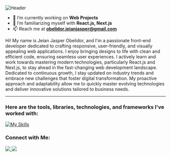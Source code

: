 ![Header](https://capsule-render.vercel.app/api?type=waving&color=0:0f2027,100:2c5364&height=150&text=Hi,%20I'm%20Jeian&fontSize=50&fontColor=61DAFB&fontAlignY=45&animation=twinkling&desc=Web%20Developer&descSize=30&descAlignY=85&section=header)


- 🔭 I’m currently working on **Web Projects**  
- 🌱 I’m  familiarizing myself with **React.js, Next.js**  
- 📫 Reach me at **obelidor.jeianjasper@gmail.com**

  
Hi! My name is Jeian Jasper Obelidor, and I'm a passionate front-end developer dedicated to crafting responsive, user-friendly, and visually appealing web applications. I enjoy bringing designs to life with clean and efficient code, ensuring seamless user experiences. I actively learn and work towards mastering modern technologies, particularly React.js and Next.js, to stay ahead in the fast-changing web development landscape. Dedicated to continuous growth, I stay updated on industry trends and embrace new challenges that foster digital transformation. My proactive approach and adaptability allow me to quickly master evolving technologies and deliver innovative solutions tailored to business needs.

---

### Here are the tools, libraries, technologies, and frameworks I've worked with:  


[![My Skills](https://skillicons.dev/icons?i=html,css,tailwind,js,ts,react,vite,nextjs,redux,jest,figma,firebase,supabase,git,github,notion)](https://skillicons.dev)


###  Connect with Me:


  <a href="https://skillicons.dev">
      <a href="https://www.linkedin.com/in/jeianjasper/" target="_blank">
    <img src="https://skillicons.dev/icons?i=linkedin" />
  </a>

    
  <a href="https://skillicons.dev">
        <a href="https://instagram.com/jeianjaz" target="_blank">
    <img src="https://skillicons.dev/icons?i=instagram" />
  </a>
    


    
  
